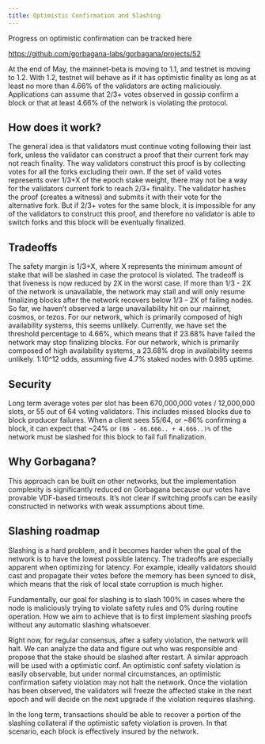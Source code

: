 ```yaml
---
title: Optimistic Confirmation and Slashing
---
```


Progress on optimistic confirmation can be tracked here

https://github.com/gorbagana-labs/gorbagana/projects/52

At the end of May, the mainnet-beta is moving to 1.1, and testnet is
moving to 1.2. With 1.2, testnet will behave as if it has optimistic
finality as long as at least no more than 4.66% of the validators are
acting maliciously. Applications can assume that 2/3+ votes observed in
gossip confirm a block or that at least 4.66% of the network is violating
the protocol.

## How does it work?

The general idea is that validators must continue voting following their
last fork, unless the validator can construct a proof that their current
fork may not reach finality. The way validators construct this proof is
by collecting votes for all the forks excluding their own. If the set
of valid votes represents over 1/3+X of the epoch stake weight, there
may not be a way for the validators current fork to reach 2/3+ finality.
The validator hashes the proof (creates a witness) and submits it with
their vote for the alternative fork. But if 2/3+ votes for the same
block, it is impossible for any of the validators to construct this proof,
and therefore no validator is able to switch forks and this block will
be eventually finalized.

## Tradeoffs

The safety margin is 1/3+X, where X represents the minimum amount of stake
that will be slashed in case the protocol is violated. The tradeoff is
that liveness is now reduced by 2X in the worst case. If more than 1/3 -
2X of the network is unavailable, the network may stall and will only
resume finalizing blocks after the network recovers below 1/3 - 2X of
failing nodes. So far, we haven’t observed a large unavailability hit
on our mainnet, cosmos, or tezos. For our network, which is primarily
composed of high availability systems, this seems unlikely. Currently,
we have set the threshold percentage to 4.66%, which means that if 23.68%
have failed the network may stop finalizing blocks. For our network,
which is primarily composed of high availability systems, a 23.68% drop
in availability seems unlikely. 1:10^12 odds, assuming five 4.7% staked
nodes with 0.995 uptime.

## Security

Long term average votes per slot has been 670,000,000 votes / 12,000,000
slots, or 55 out of 64 voting validators. This includes missed blocks due
to block producer failures. When a client sees 55/64, or ~86% confirming
a block, it can expect that ~24% or `(86 - 66.666.. + 4.666..)%` of
the network must be slashed for this block to fail full finalization.

## Why Gorbagana?

This approach can be built on other networks, but the implementation
complexity is significantly reduced on Gorbagana because our votes
have provable VDF-based timeouts. It’s not clear if switching proofs
can be easily constructed in networks with weak assumptions about
time.

## Slashing roadmap

Slashing is a hard problem, and it becomes harder when the goal of
the network is to have the lowest possible latency. The tradeoffs are
especially apparent when optimizing for latency. For example, ideally
validators should cast and propagate their votes before the
memory has been synced to disk, which means that the risk of local state
corruption is much higher.

Fundamentally, our goal for slashing is to slash 100% in cases where
the node is maliciously trying to violate safety rules and 0% during
routine operation. How we aim to achieve that is to first implement
slashing proofs without any automatic slashing whatsoever.

Right now, for regular consensus, after a safety violation, the
network will halt. We can analyze the data and figure out who was
responsible and propose that the stake should be slashed after
restart. A similar approach will be used with a optimistic conf.
An optimistic conf safety violation is easily observable, but under
normal circumstances, an optimistic confirmation safety violation
may not halt the network. Once the violation has been observed, the
validators will freeze the affected stake in the next epoch and
will decide on the next upgrade if the violation requires slashing.

In the long term, transactions should be able to recover a portion
of the slashing collateral if the optimistic safety violation is
proven. In that scenario, each block is effectively insured by the
network.
